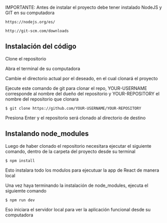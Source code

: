
IMPORTANTE: Antes de instalar el proyecto debe tener instalado NodeJS y GIT en su computadora

    https://nodejs.org/es/
    
    http://git-scm.com/downloads

## Instalación del código

Clone el repositorio

Abra el terminal de su computadora 

Cambie el directorio actual por el deseado, en el cual clonará el proyecto

Ejecute este comando de git para clonar el repo, YOUR-USERNAME corresponde al nombre del dueño del repositorio 
y YOUR-REPOSITORY el nombre del repositorio que clonara

    $ git clone https://github.com/YOUR-USERNAME/YOUR-REPOSITORY
    
Presiona Enter y el repositorio será clonado al directorio de destino

## Instalando node_modules

Luego de haber clonado el repositorio necesitara ejecutar el siguiente comando, dentro de la carpeta del proyecto desde su terminal

    $ npm install

Esto instalara todo los modulos para ejecutuar la app de React de manera local

Una vez haya terminando la instalación de node_modules, ejecuta el siguiemte comando

    $ npm run dev

Eso iniciara el servidor local para ver la aplicación funcional desde su computadora
